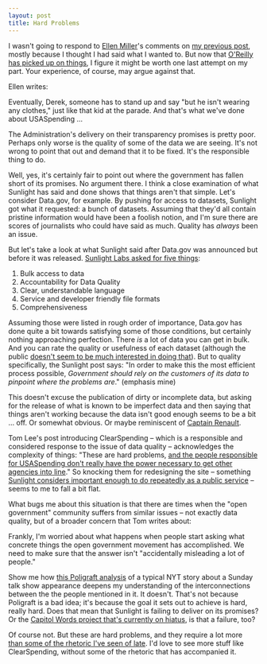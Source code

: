 ```yaml
---
layout: post
title: Hard Problems
---
```


I wasn't going to respond to [Ellen Miller](http://sunlightfoundation.com/people/emiller/)'s comments on [my previous post](http://blog.thescoop.org/archives/2010/09/11/how-far-weve-come/), mostly because I thought I had said what I wanted to. But now that [O'Reilly has picked up on things](http://radar.oreilly.com/2010/09/the-prospects-for-an-open-gover.html), I figure it might be worth one last attempt on my part. Your experience, of course, may argue against that.

Ellen writes:

  Eventually, Derek, someone has to stand up and say "but he isn't wearing any clothes," just like that kid at the parade. And that's what we've done about USASpending ...

  The Administration's delivery on their transparency promises is pretty poor. Perhaps only worse is the quality of some of the data we are seeing. It's not wrong to point that out and demand that it to be fixed. It's the responsible thing to do.

Well, yes, it's certainly fair to point out where the government has fallen short of its promises. No argument there. I think a close examination of what Sunlight has said and done shows that things aren't that simple. Let's consider Data.gov, for example. By pushing for access to datasets, Sunlight got what it requested: a bunch of datasets. Assuming that they'd all contain pristine information would have been a foolish notion, and I'm sure there are scores of journalists who could have said as much. Quality has *always* been an issue.

But let's take a look at what Sunlight said after Data.gov was announced but before it was released. [Sunlight Labs asked for five things](http://sunlightlabs.com/blog/2009/redesigning-government-datagov/):

  1. Bulk access to data
  2. Accountability for Data Quality
  3. Clear, understandable language
  4. Service and developer friendly file formats
  5. Comprehensiveness

Assuming those were listed in rough order of importance, Data.gov has done quite a bit towards satisfying some of those conditions, but certainly nothing approaching perfection. There *is* a lot of data you can get in bulk. And you can rate the quality or usefulness of each dataset (although the public [doesn't seem to be much interested in doing that](http://www.data.gov/catalog/raw/category/0/agency/0/filter//type//sort/rating_desc/page/1/count/25)). But to quality specifically, the Sunlight post says: "In order to make this the most efficient process possible, _Government should rely on the customers of its data to pinpoint where the problems are_." (emphasis mine)

This doesn't excuse the publication of dirty or incomplete data, but asking for the release of what is known to be imperfect data and then saying that things aren't working because the data isn't good enough seems to be a bit … off. Or somewhat obvious. Or maybe reminiscent of [Captain Renault](http://www.imdb.com/title/tt0034583/quotes?qt0429972).

Tom Lee's post introducing ClearSpending – which is a responsible and considered response to the issue of data quality – acknowledges the complexity of things: "These are hard problems, [and the people responsible for USASpending don't really have the power necessary to get other agencies into line](http://sunlightlabs.com/blog/2010/clearspending-and-why-its-important/)." So knocking them for redesigning the site – something [Sunlight considers important enough to do repeatedly as a public service](http://sunlightlabs.com/search/?q=redesigning+the+government) – seems to me to fall a bit flat.

What bugs me about this situation is that there are times when the "open government" community suffers from similar issues – not exactly data quality, but of a broader concern that Tom writes about:

  Frankly, I'm worried about what happens when people start asking what concrete things the open government movement has accomplished. We need to make sure that the answer isn't "accidentally misleading a lot of people."

Show me how [this Poligraft analysis](http://poligraft.com/pY61) of a typical NYT story about a Sunday talk show appearance deepens my understanding of the interconnections between the the people mentioned in it. It doesn't. That's not because Poligraft is a bad idea; it's because the goal it sets out to achieve is hard, really hard. Does that mean that Sunlight is failing to deliver on its promises? Or the [Capitol Words project that's currently on hiatus](http://capitolwords.org/), is that a failure, too?

Of course not. But these are hard problems, and they require a lot more [than some of the rhetoric I've seen of late](http://blog.sunlightfoundation.com/2010/09/07/gov2-0-presentation-an-open-government-scorecard/). I'd love to see more stuff like ClearSpending, without some of the rhetoric that has accompanied it.